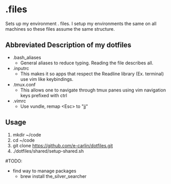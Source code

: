 # .files

Sets up my environment . files. I setup my environments the same on all machines so these files assume the same structure.

## Abbreviated Description of my dotfiles

- .bash_aliases
  - General aliases to reduce typing. Reading the file describes all.
- .inputrc
  - This makes it so apps that respect the Readline library (Ex. terminal) use vim like keybindings.
- .tmux.conf
  - This allows one to navigate through tmux panes using vim navigation keys prefixed with ctrl
- .vimrc
  - Use vundle, remap \<Esc\> to "jj"

## Usage

1. mkdir ~/code
1. cd ~/code
1. git clone https://github.com/e-carlin/dotfiles.git
1. ./dotfiles/shared/setup-shared.sh


#TODO:
- find way to manage packages
	- brew install the_silver_searcher
